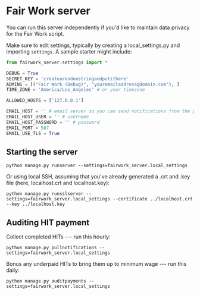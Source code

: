 # Fair Work server
You can run this server independently if you'd like to maintain data privacy for the Fair Work script.

Make sure to edit settings, typically by creating a local_settings.py and importing `settings`. A sample starter might include:
```python
from fairwork_server.settings import *

DEBUG = True
SECRET_KEY = 'createarandomstringandputithere'
ADMINS = [("Fair Work (Debug)", "youremailaddress@domain.com"), ]
TIME_ZONE = 'America/Los_Angeles' # or your timezone

ALLOWED_HOSTS = ['127.0.0.1']

EMAIL_HOST = '' # email server so you can send notifications from the platform, e.g., SendGrid
EMAIL_HOST_USER = '' # username
EMAIL_HOST_PASSWORD = '' # password
EMAIL_PORT = 587
EMAIL_USE_TLS = True

```

## Starting the server
```shell
python manage.py runserver --settings=fairwork_server.local_settings
```

Or using local SSH, assuming that you've already generated a .crt and .key file (here, localhost.crt and localhost.key):
```shell
python manage.py runsslserver --settings=fairwork_server.local_settings --certificate ../localhost.crt --key ../localhost.key
```

## Auditing HIT payment
Collect completed HITs --- run this hourly:
```shell
python manage.py pullnotifications --settings=fairwork_server.local_settings
```

Bonus any underpaid HITs to bring them up to minimum wage --- run this daily:
```shell
python manage.py auditpayments --settings=fairwork_server.local_settings
```

